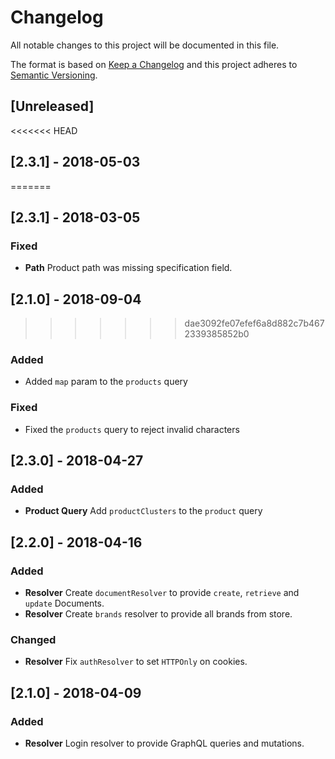 # Changelog

All notable changes to this project will be documented in this file.

The format is based on [Keep a Changelog](http://keepachangelog.com/en/1.0.0/)
and this project adheres to [Semantic Versioning](http://semver.org/spec/v2.0.0.html).

## [Unreleased]

<<<<<<< HEAD
## [2.3.1] - 2018-05-03
=======
## [2.3.1] - 2018-03-05

### Fixed

* **Path** Product path was missing specification field.

## [2.1.0] - 2018-09-04
>>>>>>> dae3092fe07efef6a8d882c7b4672339385852b0

### Added

* Added `map` param to the `products` query

### Fixed

* Fixed the `products` query to reject invalid characters

## [2.3.0] - 2018-04-27

### Added

* **Product Query** Add `productClusters` to the `product` query

## [2.2.0] - 2018-04-16

### Added

* **Resolver** Create `documentResolver` to provide `create`, `retrieve` and `update` Documents.
* **Resolver** Create `brands` resolver to provide all brands from store.

### Changed

* **Resolver** Fix `authResolver` to set `HTTPOnly` on cookies.

## [2.1.0] - 2018-04-09

### Added

* **Resolver** Login resolver to provide GraphQL queries and mutations.
